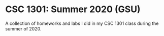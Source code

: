 # CSC 1301: Summer 2020 (GSU)

A collection of homeworks and labs I did in my CSC 1301 class during the summer of 2020.
